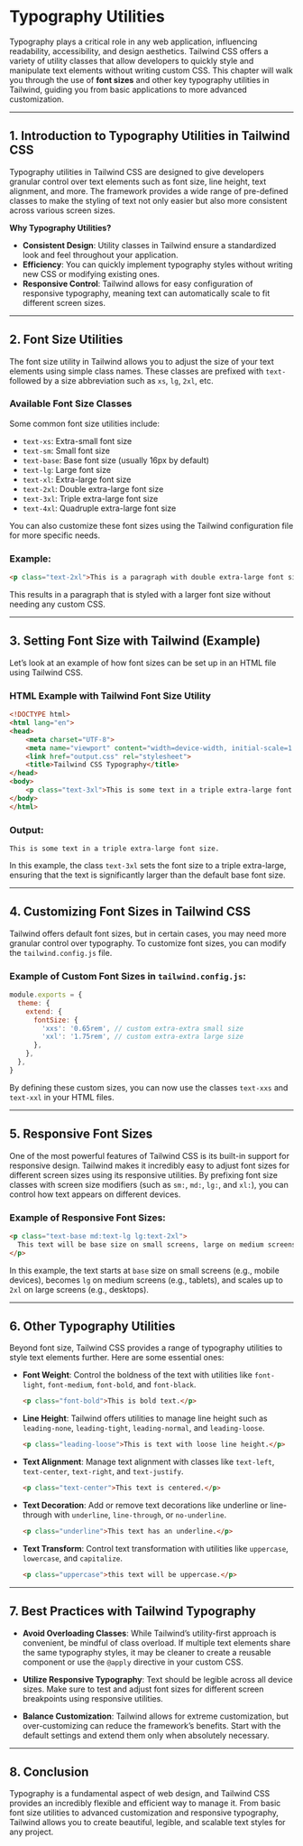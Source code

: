 # Typography Utilities

Typography plays a critical role in any web application, influencing readability, accessibility, and design aesthetics. Tailwind CSS offers a variety of utility classes that allow developers to quickly style and manipulate text elements without writing custom CSS. This chapter will walk you through the use of **font sizes** and other key typography utilities in Tailwind, guiding you from basic applications to more advanced customization.

---

## 1. Introduction to Typography Utilities in Tailwind CSS

Typography utilities in Tailwind CSS are designed to give developers granular control over text elements such as font size, line height, text alignment, and more. The framework provides a wide range of pre-defined classes to make the styling of text not only easier but also more consistent across various screen sizes.

**Why Typography Utilities?**
- **Consistent Design**: Utility classes in Tailwind ensure a standardized look and feel throughout your application.
- **Efficiency**: You can quickly implement typography styles without writing new CSS or modifying existing ones.
- **Responsive Control**: Tailwind allows for easy configuration of responsive typography, meaning text can automatically scale to fit different screen sizes.

---

## 2. Font Size Utilities

The font size utility in Tailwind allows you to adjust the size of your text elements using simple class names. These classes are prefixed with `text-` followed by a size abbreviation such as `xs`, `lg`, `2xl`, etc.

### Available Font Size Classes
Some common font size utilities include:
- `text-xs`: Extra-small font size
- `text-sm`: Small font size
- `text-base`: Base font size (usually 16px by default)
- `text-lg`: Large font size
- `text-xl`: Extra-large font size
- `text-2xl`: Double extra-large font size
- `text-3xl`: Triple extra-large font size
- `text-4xl`: Quadruple extra-large font size

You can also customize these font sizes using the Tailwind configuration file for more specific needs.

### Example:
```html
<p class="text-2xl">This is a paragraph with double extra-large font size.</p>
```

This results in a paragraph that is styled with a larger font size without needing any custom CSS.

---

## 3. Setting Font Size with Tailwind (Example)

Let’s look at an example of how font sizes can be set up in an HTML file using Tailwind CSS.

### HTML Example with Tailwind Font Size Utility
```html
<!DOCTYPE html>
<html lang="en">
<head>
    <meta charset="UTF-8">
    <meta name="viewport" content="width=device-width, initial-scale=1.0">
    <link href="output.css" rel="stylesheet">
    <title>Tailwind CSS Typography</title>
</head>
<body>
    <p class="text-3xl">This is some text in a triple extra-large font size.</p>
</body>
</html>
```

### Output:
```
This is some text in a triple extra-large font size.
```

In this example, the class `text-3xl` sets the font size to a triple extra-large, ensuring that the text is significantly larger than the default base font size.

---

## 4. Customizing Font Sizes in Tailwind CSS

Tailwind offers default font sizes, but in certain cases, you may need more granular control over typography. To customize font sizes, you can modify the `tailwind.config.js` file.

### Example of Custom Font Sizes in `tailwind.config.js`:
```js
module.exports = {
  theme: {
    extend: {
      fontSize: {
        'xxs': '0.65rem', // custom extra-extra small size
        'xxl': '1.75rem', // custom extra-extra large size
      },
    },
  },
}
```

By defining these custom sizes, you can now use the classes `text-xxs` and `text-xxl` in your HTML files.

---

## 5. Responsive Font Sizes

One of the most powerful features of Tailwind CSS is its built-in support for responsive design. Tailwind makes it incredibly easy to adjust font sizes for different screen sizes using its responsive utilities. By prefixing font size classes with screen size modifiers (such as `sm:`, `md:`, `lg:`, and `xl:`), you can control how text appears on different devices.

### Example of Responsive Font Sizes:
```html
<p class="text-base md:text-lg lg:text-2xl">
  This text will be base size on small screens, large on medium screens, and extra-large on large screens.
</p>
```

In this example, the text starts at `base` size on small screens (e.g., mobile devices), becomes `lg` on medium screens (e.g., tablets), and scales up to `2xl` on large screens (e.g., desktops).

---

## 6. Other Typography Utilities

Beyond font size, Tailwind CSS provides a range of typography utilities to style text elements further. Here are some essential ones:

- **Font Weight**: Control the boldness of the text with utilities like `font-light`, `font-medium`, `font-bold`, and `font-black`.
  ```html
  <p class="font-bold">This is bold text.</p>
  ```

- **Line Height**: Tailwind offers utilities to manage line height such as `leading-none`, `leading-tight`, `leading-normal`, and `leading-loose`.
  ```html
  <p class="leading-loose">This is text with loose line height.</p>
  ```

- **Text Alignment**: Manage text alignment with classes like `text-left`, `text-center`, `text-right`, and `text-justify`.
  ```html
  <p class="text-center">This text is centered.</p>
  ```

- **Text Decoration**: Add or remove text decorations like underline or line-through with `underline`, `line-through`, or `no-underline`.
  ```html
  <p class="underline">This text has an underline.</p>
  ```

- **Text Transform**: Control text transformation with utilities like `uppercase`, `lowercase`, and `capitalize`.
  ```html
  <p class="uppercase">this text will be uppercase.</p>
  ```

---

## 7. Best Practices with Tailwind Typography

- **Avoid Overloading Classes**: While Tailwind’s utility-first approach is convenient, be mindful of class overload. If multiple text elements share the same typography styles, it may be cleaner to create a reusable component or use the `@apply` directive in your custom CSS.

- **Utilize Responsive Typography**: Text should be legible across all device sizes. Make sure to test and adjust font sizes for different screen breakpoints using responsive utilities.

- **Balance Customization**: Tailwind allows for extreme customization, but over-customizing can reduce the framework’s benefits. Start with the default settings and extend them only when absolutely necessary.

---

## 8. Conclusion

Typography is a fundamental aspect of web design, and Tailwind CSS provides an incredibly flexible and efficient way to manage it. From basic font size utilities to advanced customization and responsive typography, Tailwind allows you to create beautiful, legible, and scalable text styles for any project.